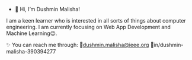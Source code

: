 - 👋 Hi, I’m Dushmin Malisha!

I am a keen learner who is interested in all sorts of things about computer engineering. I am currently focusing on Web App Development and Machine Learning😉.

✨ You can reach me through:
📧dushmin.malisha@ieee.org
💼in/dushmin-malisha-390394277
<!---
Malisha4065/Malisha4065 is a ✨ special ✨ repository because its `README.md` (this file) appears on your GitHub profile.
You can click the Preview link to take a look at your changes.
--->
